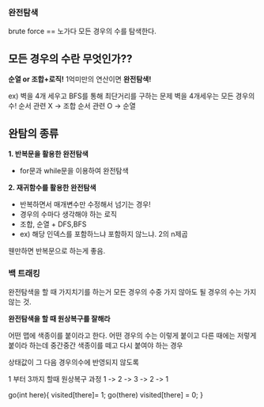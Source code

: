### 완전탐색
brute force == 노가다
모든 경우의 수를 탐색한다.

## 모든 경우의 수란 무엇인가??

**순열 or 조합+로직!**
1억미만의 연산이면 **완전탐색!**

ex) 벽을 4개 세우고 BFS를 통해 최단거리를 구하는 문제
벽을 4개세우는 모든 경우의 수!
순서 관련 X -> 조합
순서 관련 O -> 순열

## 완탐의 종류

**1. 반복문을 활용한 완전탐색**
- for문과 while문을 이용하여 완전탐색

**2. 재귀함수를 활용한 완전탐색**
- 반복하면서 매개변수만 수정해서 넘기는 경우!
- 경우의 수마다 생각해야 하는 로직
- 조합, 순열 + DFS,BFS
- ex) 해당 인덱스를 포함하느냐 포함하지 않느냐. 2의 n제곱

웬만하면 반복문으로 하는게 좋음.


### 백 트래킹
완전탐색을 할 때 가지치기를 하는거
모든 경우의 수중 가지 않아도 될 경우의 수는 가지 않는 것.


**완전탐색을 할 때 원상복구를 잘해라**

어떤 맵에 색종이를 붙이라고 한다.
어떤 경우의 수는 이렇게 붙이고 다른 때에는 저렇게 붙이라 하는데
중간중간 색종이를 떼고 다시 붙여야 하는 경우


상태값이 그 다음 경우의수에 반영되지 않도록

1 부터 3까지 할때 원상복구 과정
1 -> 2 -> 3 -> 2 -> 1

go(int here){
    visited[there]= 1;
    go(there)
    visited[there] = 0;
}

